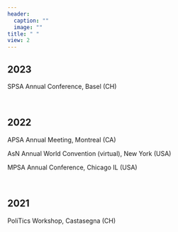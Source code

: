 ```yaml
---
header:
  caption: ""
  image: ""
title: " "
view: 2
---
```



## 2023
SPSA Annual Conference, Basel (CH)

&nbsp;
## 2022
APSA Annual Meeting, Montreal (CA)

AsN Annual World Convention (virtual), New York (USA)

MPSA Annual Conference, Chicago IL (USA)

&nbsp;
## 2021
PoliTics Workshop, Castasegna (CH)